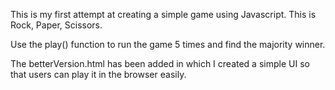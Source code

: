 This is my first attempt at creating a simple game using Javascript. This is Rock, Paper, Scissors.

Use the play() function to run the game 5 times and find the majority winner.

The betterVersion.html has been added in which I created a simple UI so that users can play it in the browser easily.